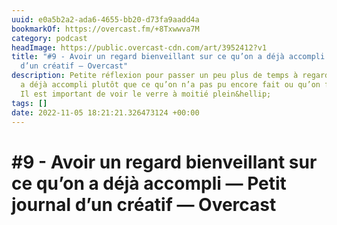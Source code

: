 ```yaml
---
uuid: e0a5b2a2-ada6-4655-bb20-d73fa9aadd4a
bookmarkOf: https://overcast.fm/+8Txwwva7M
category: podcast
headImage: https://public.overcast-cdn.com/art/3952412?v1
title: "#9 - Avoir un regard bienveillant sur ce qu’on a déjà accompli — Petit journal
  d’un créatif — Overcast"
description: Petite réflexion pour passer un peu plus de temps à regarder ce qu’on
  a déjà accompli plutôt que ce qu’on n’a pas pu encore fait ou qu’on fera jamais.
  Il est important de voir le verre à moitié plein&hellip;
tags: []
date: 2022-11-05 18:21:21.326473124 +00:00
---
```

# #9 - Avoir un regard bienveillant sur ce qu’on a déjà accompli — Petit journal d’un créatif — Overcast

